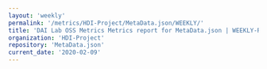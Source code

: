 ```yaml
---
layout: 'weekly'
permalink: '/metrics/HDI-Project/MetaData.json/WEEKLY/'
title: 'DAI Lab OSS Metrics Metrics report for MetaData.json | WEEKLY-REPORT-2020-02-09'
organization: 'HDI-Project'
repository: 'MetaData.json'
current_date: '2020-02-09'
---
```

